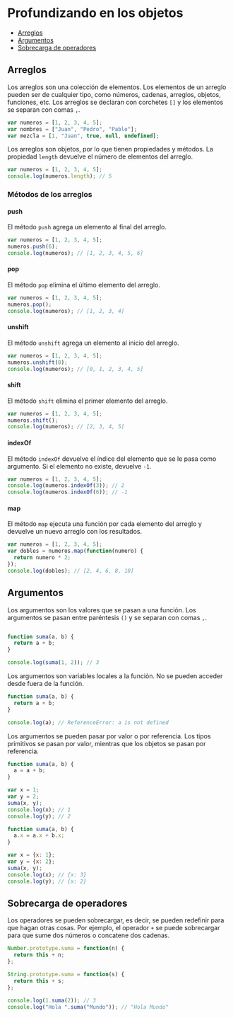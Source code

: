 # Profundizando en los objetos

- [Arreglos](#arreglos)
- [Argumentos](#argumentos)
- [Sobrecarga de operadores](#sobrecarga-de-operadores)


## Arreglos

Los arreglos son una colección de elementos. Los elementos de un arreglo pueden ser de cualquier tipo, como números, cadenas, arreglos, objetos, funciones, etc. Los arreglos se declaran con corchetes `[]` y los elementos se separan con comas `,`.

```javascript
var numeros = [1, 2, 3, 4, 5];
var nombres = ["Juan", "Pedro", "Pablo"];
var mezcla = [1, "Juan", true, null, undefined];
```

Los arreglos son objetos, por lo que tienen propiedades y métodos. La propiedad `length` devuelve el número de elementos del arreglo.

```javascript
var numeros = [1, 2, 3, 4, 5];
console.log(numeros.length); // 5
```

### Métodos de los arreglos

#### push

El método `push` agrega un elemento al final del arreglo.

```javascript
var numeros = [1, 2, 3, 4, 5];
numeros.push(6);
console.log(numeros); // [1, 2, 3, 4, 5, 6]
```

#### pop

El método `pop` elimina el último elemento del arreglo.

```javascript
var numeros = [1, 2, 3, 4, 5];
numeros.pop();
console.log(numeros); // [1, 2, 3, 4]
```

#### unshift

El método `unshift` agrega un elemento al inicio del arreglo.

```javascript
var numeros = [1, 2, 3, 4, 5];
numeros.unshift(0);
console.log(numeros); // [0, 1, 2, 3, 4, 5]
```

#### shift

El método `shift` elimina el primer elemento del arreglo.

```javascript
var numeros = [1, 2, 3, 4, 5];
numeros.shift();
console.log(numeros); // [2, 3, 4, 5]
```

#### indexOf

El método `indexOf` devuelve el índice del elemento que se le pasa como argumento. Si el elemento no existe, devuelve `-1`.

```javascript
var numeros = [1, 2, 3, 4, 5];
console.log(numeros.indexOf(3)); // 2
console.log(numeros.indexOf(6)); // -1
```

#### map

El método `map` ejecuta una función por cada elemento del arreglo y devuelve un nuevo arreglo con los resultados.

```javascript
var numeros = [1, 2, 3, 4, 5];
var dobles = numeros.map(function(numero) {
  return numero * 2;
});
console.log(dobles); // [2, 4, 6, 8, 10]
```

## Argumentos

Los argumentos son los valores que se pasan a una función. Los argumentos se pasan entre paréntesis `()` y se separan con comas `,`.

```javascript

function suma(a, b) {
  return a + b;
}

console.log(suma(1, 2)); // 3
```

Los argumentos son variables locales a la función. No se pueden acceder desde fuera de la función.

```javascript
function suma(a, b) {
  return a + b;
}

console.log(a); // ReferenceError: a is not defined
```

Los argumentos se pueden pasar por valor o por referencia. Los tipos primitivos se pasan por valor, mientras que los objetos se pasan por referencia.

```javascript
function suma(a, b) {
  a = a + b;
}

var x = 1;
var y = 2;
suma(x, y);
console.log(x); // 1
console.log(y); // 2
```

```javascript
function suma(a, b) {
  a.x = a.x + b.x;
}

var x = {x: 1};
var y = {x: 2};
suma(x, y);
console.log(x); // {x: 3}
console.log(y); // {x: 2}
```

## Sobrecarga de operadores

Los operadores se pueden sobrecargar, es decir, se pueden redefinir para que hagan otras cosas. Por ejemplo, el operador `+` se puede sobrecargar para que sume dos números o concatene dos cadenas.

```javascript
Number.prototype.suma = function(n) {
  return this + n;
};

String.prototype.suma = function(s) {
  return this + s;
};

console.log(1.suma(2)); // 3
console.log("Hola ".suma("Mundo")); // "Hola Mundo"
```





